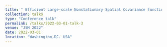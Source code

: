 ```yaml
---
title: " Efficient Large-scale Nonstationary Spatial Covariance function estimation using Convolutional Neural Networks"
collection: talks
type: "Conference talk"
permalink: /talks/2022-03-01-talk-3
venue: "JSM 2022"
date: 2022-03-01
location: "Washington,DC. USA"
---
```

